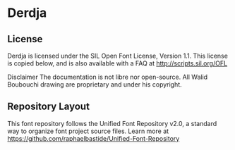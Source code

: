 # Derdja



## License

Derdja is licensed under the SIL Open Font License, Version 1.1.
This license is copied below, and is also available with a FAQ at
http://scripts.sil.org/OFL

Disclaimer
The documentation is not libre nor open-source.
All Walid Boubouchi drawing are proprietary and under his copyright.

## Repository Layout

This font repository follows the Unified Font Repository v2.0,
a standard way to organize font project source files. Learn more at
https://github.com/raphaelbastide/Unified-Font-Repository
